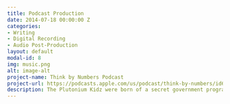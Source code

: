 ```yaml
---
title: Podcast Production
date: 2014-07-18 00:00:00 Z
categories:
- Writing
- Digital Recording
- Audio Post-Production
layout: default
modal-id: 8
img: music.png
alt: image-alt
project-name: Think by Numbers Podcast
project-url: https://podcasts.apple.com/us/podcast/think-by-numbers/id660714690?mt=2
description: The Plutonium Kidz were born of a secret government program involving the testing of plutonium exposure on human subjects. Through these experiments three normal children were thus transformed into the Plutonium Kidz!
---
```


